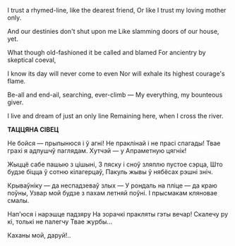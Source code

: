 I trust a rhymed-line, like the dearest friend, Or like I trust my loving mother only.

And our destinies don't shut upon me Like slamming doors of our house, yet.

What though old-fashioned it be called and blamed For ancientry by skeptical coeval,

I know its day will never come to even Nor will exhale its highest courage's flame.

Be-all and end-ail, searching, ever-climb — My everything, my bounteous giver.

I live and dream of just an only line Remaining here, when I cross the river.

**ТАЦЦЯ****Н****А СІВЕЦ**

He бойся — прыпынюся і ў агні! He праклінай і не прасі спагады! Твае грахі я адпушчў паглядам. Хутчэй — у Апраметную цягнік!

Жыццё сабе пашыю з цішыні, 3 пяску і сноў зляплю пустое сэрца, Што будзе біцца ў сотню кілагерцаў, Пакуль жывы ў нябёсах рэшні зніч.

Крываўніку — да неспадзеваў злых — У рондаль на пліце — да краю поўны, Узвар мой будзе з пахам летняй поўні. I прысмакам кляновае смалы.

Нап'юся і нарэшце падзяру На зорачкі пракляты гэты вечар! Скалечу ру  кі, толькі не палегчу Твае журбы...

Каханы мой, даруй!..



  
